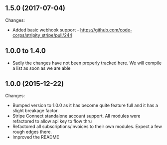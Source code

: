 ## 1.5.0 (2017-07-04)

Changes:

- Added basic webhook support - https://github.com/code-corps/stripity_stripe/pull/244

## 1.0.0 to 1.4.0

- Sadly the changes have not been properly tracked here. We will compile a list
as soon as we are able 

## 1.0.0 (2015-12-22)

Changes:

- Bumped version to 1.0.0 as it has become quite feature full and it has a slight breakage factor.
- Stripe Connect standalone account support. All modules were refactored to allow api key to flow thru
- Refactored all subscriptions/invoices to their own modules. Expect a few rough edges there.
- Improved the README
